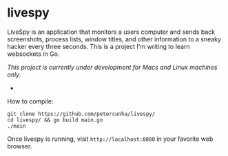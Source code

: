 # livespy
LiveSpy is an application that monitors a users computer and sends back screenshots, process lists, window titles, and other information to a sneaky hacker every three seconds. This is a project I'm writing to learn websockets in Go.

*This project is currently under development for Macs and Linux machines only.*

-

How to compile:
```shell
git clone https://github.com/petercunha/livespy/
cd livespy/ && go build main.go
./main
```

Once livespy is running, visit `http://localhost:8080` in your favorite web browser.
